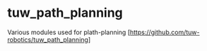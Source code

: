 # tuw_path_planning
Various modules used for plath-planning [https://github.com/tuw-robotics/tuw_path_planning] 

